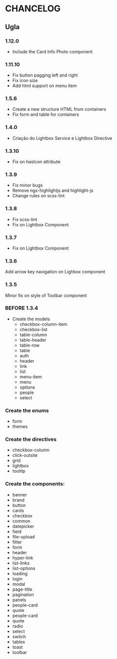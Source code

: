 # CHANCELOG
## Ugla

### 1.12.0
- Include the Card Info Photo component

### 1.11.10
- Fix button pagging left and right
- Fix icon size
- Add html support on menu item

### 1.5.6
  - Create a new structure HTML from containers
  - Fix form and table for containers

### 1.4.0
  - Criação do Lightbox Service e Lightbox Directive

### 1.3.10
  - Fix on hasIcon attribute

### 1.3.9
  - Fix minor bugs
  - Remove ngx-highlightjs and highlight-js
  - Change rules on scss-lint

### 1.3.8
  - Fix scss-lint
  - Fix on Lightbox Component

### 1.3.7
  - Fix on Lightbox Component

### 1.3.6
Add arrow key navigation on Lighbox component

### 1.3.5
Minor fix on style of Toolbar component

### BEFORE 1.3.4

* Create the models
  - checkbox-column-item
  - checkbox-list
  - table-column
  - table-header
  - table-row
  - table
  - auth
  - header
  - link
  - list
  - menu-item
  - menu
  - options
  - people
  - select

### Create the enums
  - form
  - themes

### Create the directives
  - checkbox-column
  - click-outsite
  - grid
  - lightbox
  - tooltip

### Create the components:
  - banner
  - brand
  - button
  - cards
  - checkbox
  - common
  - datepicker
  - field
  - file-upload
  - filter
  - form
  - header
  - hyper-link
  - list-links
  - list-options
  - loading
  - login
  - modal
  - page-title
  - pagination
  - panels
  - people-card
  - quote
  - people-card
  - quote
  - radio
  - select
  - switch
  - tables
  - toast
  - toolbar
